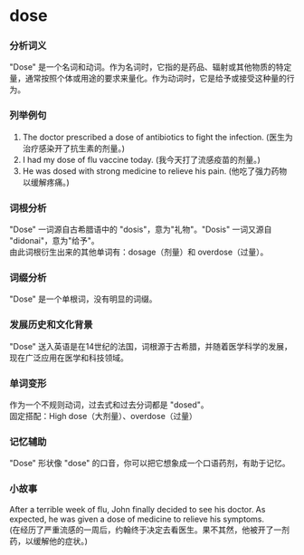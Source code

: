 # dose

### 分析词义

  

"Dose" 是一个名词和动词。作为名词时，它指的是药品、辐射或其他物质的特定量，通常按照个体或用途的要求来量化。作为动词时，它是给予或接受这种量的行为。

  

### 列举例句

  

1.  The doctor prescribed a dose of antibiotics to fight the infection. (医生为治疗感染开了抗生素的剂量。)
2.  I had my dose of flu vaccine today. (我今天打了流感疫苗的剂量。)
3.  He was dosed with strong medicine to relieve his pain. (他吃了强力药物以缓解疼痛。)

  

### 词根分析

  

"Dose" 一词源自古希腊语中的 "dosis"，意为"礼物"。"Dosis" 一词又源自 "didonai"，意为"给予"。  
由此词根衍生出来的其他单词有：dosage（剂量）和 overdose（过量）。

  

### 词缀分析

  

"Dose" 是一个单根词，没有明显的词缀。

  

### 发展历史和文化背景

  

"Dose" 送入英语是在14世纪的法国，词根源于古希腊，并随着医学科学的发展，现在广泛应用在医学和科技领域。

  

### 单词变形

  

作为一个不规则动词，过去式和过去分词都是 "dosed"。  
固定搭配：High dose（大剂量）、overdose（过量）

  

### 记忆辅助

  

"Dose" 形状像 "dose" 的口音，你可以把它想象成一个口语药剂，有助于记忆。

  

### 小故事

  

After a terrible week of flu, John finally decided to see his doctor. As expected, he was given a dose of medicine to relieve his symptoms.  
(在经历了严重流感的一周后，约翰终于决定去看医生。果不其然，他被开了一剂药，以缓解他的症状。)
